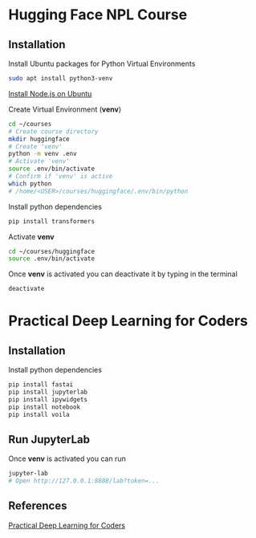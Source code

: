 
# Hugging Face NPL Course

## Installation

Install Ubuntu packages for Python Virtual Environments
```sh
sudo apt install python3-venv
```

[Install Node.js on Ubuntu](https://www.digitalocean.com/community/tutorials/how-to-install-node-js-on-ubuntu-22-04)

Create Virtual Environment (**venv**)
```sh
cd ~/courses
# Create course directory
mkdir huggingface
# Create 'venv'
python -m venv .env
# Activate 'venv'
source .env/bin/activate
# Confirm if 'venv' is active
which python
# /home/<USER>/courses/huggingface/.env/bin/python
```

Install python dependencies
```sh
pip install transformers
```

Activate **venv**
```sh
cd ~/courses/huggingface
source .env/bin/activate
```

Once **venv** is activated you can deactivate it by typing in the terminal
```sh
deactivate
```

# Practical Deep Learning for Coders

## Installation

Install python dependencies
```sh
pip install fastai
pip install jupyterlab
pip install ipywidgets
pip install notebook
pip install voila
```


## Run JupyterLab

Once **venv** is activated you can run
```sh
jupyter-lab
# Open http://127.0.0.1:8888/lab?token=...
```

## References

[Practical Deep Learning for Coders](https://fastai.github.io/fastbook2e/)